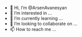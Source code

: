 - 👋 Hi, I’m @ArsenAvanesyan
- 👀 I’m interested in ...
- 🌱 I’m currently learning ...
- 💞️ I’m looking to collaborate on ...
- 📫 How to reach me ...

<!---
ArsenAvanesyan/ArsenAvanesyan is a ✨ special ✨ repository because its `README.md` (this file) appears on your GitHub profile.
You can click the Preview link to take a look at your changes.
--->
